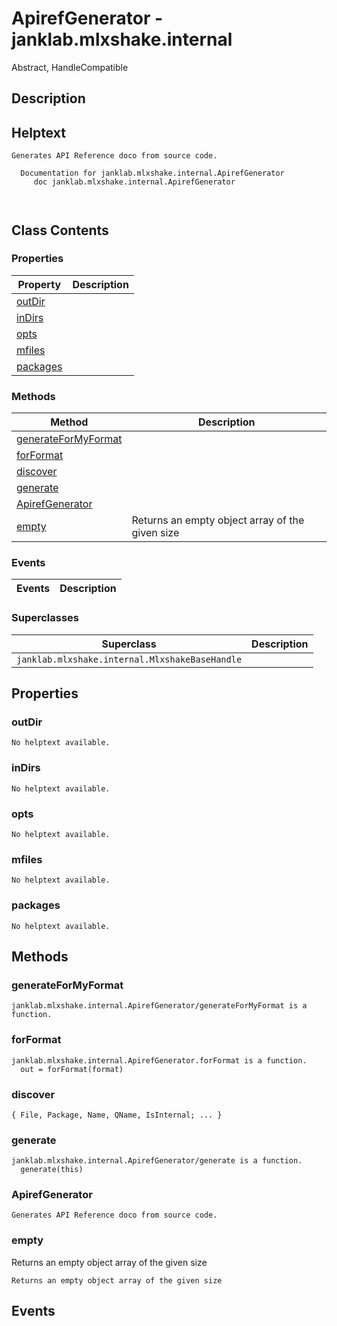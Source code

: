 # ApirefGenerator - janklab.mlxshake.internal

Abstract, HandleCompatible

## Description


## Helptext

```text
Generates API Reference doco from source code.

  Documentation for janklab.mlxshake.internal.ApirefGenerator
     doc janklab.mlxshake.internal.ApirefGenerator



```

## Class Contents

### Properties

| Property | Description |
| -------- | ----------- |
| [outDir](#janklab.mlxshake.internal.ApirefGenerator.outDir) |  |
| [inDirs](#janklab.mlxshake.internal.ApirefGenerator.inDirs) |  |
| [opts](#janklab.mlxshake.internal.ApirefGenerator.opts) |  |
| [mfiles](#janklab.mlxshake.internal.ApirefGenerator.mfiles) |  |
| [packages](#janklab.mlxshake.internal.ApirefGenerator.packages) |  |

### Methods

| Method | Description |
| -------- | ----------- |
| [generateForMyFormat](#janklab.mlxshake.internal.ApirefGenerator.generateForMyFormat) |  |
| [forFormat](#janklab.mlxshake.internal.ApirefGenerator.forFormat) |  |
| [discover](#janklab.mlxshake.internal.ApirefGenerator.discover) |  |
| [generate](#janklab.mlxshake.internal.ApirefGenerator.generate) |  |
| [ApirefGenerator](#janklab.mlxshake.internal.ApirefGenerator.ApirefGenerator) |  |
| [empty](#janklab.mlxshake.internal.ApirefGenerator.empty) | Returns an empty object array of the given size |

### Events

| Events | Description |
| -------- | ----------- |

### Superclasses

| Superclass | Description |
| -------- | ----------- |
| `janklab.mlxshake.internal.MlxshakeBaseHandle` |  |

## Properties

<a name="janklab.mlxshake.internal.ApirefGenerator.outDir"></a>
### outDir






```text
No helptext available.
```

<a name="janklab.mlxshake.internal.ApirefGenerator.inDirs"></a>
### inDirs






```text
No helptext available.
```

<a name="janklab.mlxshake.internal.ApirefGenerator.opts"></a>
### opts






```text
No helptext available.
```

<a name="janklab.mlxshake.internal.ApirefGenerator.mfiles"></a>
### mfiles






```text
No helptext available.
```

<a name="janklab.mlxshake.internal.ApirefGenerator.packages"></a>
### packages






```text
No helptext available.
```


## Methods

<a name="janklab.mlxshake.internal.ApirefGenerator.generateForMyFormat"></a>
### generateForMyFormat






```text
janklab.mlxshake.internal.ApirefGenerator/generateForMyFormat is a function.

```

<a name="janklab.mlxshake.internal.ApirefGenerator.forFormat"></a>
### forFormat






```text
janklab.mlxshake.internal.ApirefGenerator.forFormat is a function.
  out = forFormat(format)

```

<a name="janklab.mlxshake.internal.ApirefGenerator.discover"></a>
### discover






```text
{ File, Package, Name, QName, IsInternal; ... }

```

<a name="janklab.mlxshake.internal.ApirefGenerator.generate"></a>
### generate






```text
janklab.mlxshake.internal.ApirefGenerator/generate is a function.
  generate(this)

```

<a name="janklab.mlxshake.internal.ApirefGenerator.ApirefGenerator"></a>
### ApirefGenerator






```text
Generates API Reference doco from source code.

```

<a name="janklab.mlxshake.internal.ApirefGenerator.empty"></a>
### empty


Returns an empty object array of the given size



```text
Returns an empty object array of the given size
```


## Events


